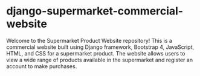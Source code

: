 # django-supermarket-commercial-website
Welcome to the Supermarket Product Website repository! 
This is a commercial website built using Django framework, Bootstrap 4, JavaScript, HTML, and CSS for a supermarket product.
The website allows users to view a wide range of products available in the supermarket and register an account to make purchases.
